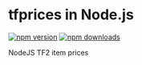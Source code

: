 # tfprices in Node.js

[![npm version](https://img.shields.io/npm/v/tfprices.svg)](https://npmjs.com/package/tfprices)
[![npm downloads](https://img.shields.io/npm/dm/tfprices.svg)](https://npmjs.com/package/tfprices)

NodeJS TF2 item prices
